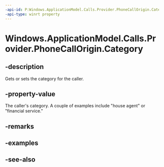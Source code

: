 ```yaml
---
-api-id: P:Windows.ApplicationModel.Calls.Provider.PhoneCallOrigin.Category
-api-type: winrt property
---
```


<!-- Property syntax
public string Category { get;  set; }
-->

# Windows.ApplicationModel.Calls.Provider.PhoneCallOrigin.Category

## -description
Gets or sets the category for the caller.

## -property-value
The caller's category. A couple of examples include "house agent" or "financial service."

## -remarks

## -examples

## -see-also
